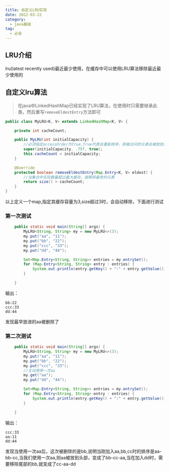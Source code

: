 ```yaml
---
title: 自定义LRU实现
date: 2022-03-22
category: 
  - java基础
tag: 
  - 必会
---
```


<!--more-->

## LRU介绍

lru(latest recently used)最近最少使用，在缓存中可以使用LRU算法移除最近最少使用的



## 自定义lru算法

> 在java中LinkedHashMap已经实现了LRU算法，在使用时只需要继承此类，然后重写`removeEldestEntry`方法即可

```java
public class MyLRU<K, V> extends LinkedHashMap<K, V> {

    private int cacheCount;

    public MyLRU(int initialCapacity) {
        //必须指定accessOrder为true,true代表会重新排序，刚被访问的元素会被放到头部，false则按照插入顺序排序
        super(initialCapacity, .75f, true);
        this.cacheCount = initialCapacity;
    }

    @Override
    protected boolean removeEldestEntry(Map.Entry<K, V> eldest) {
        //当集合中实际数量超过最大缓存，就移除最老的元素
        return size() > cacheCount;
    }
}

```

以上定义一个map,指定其缓存容量为3,size超过3时，会自动移除，下面进行测试

### 第一次测试

```java
    public static void main(String[] args) {
        MyLRU<String, String> my = new MyLRU<>(3);
        my.put("aa", "11");
        my.put("bb", "22");
        my.put("ccc", "33");
        my.put("dd", "44");

        Set<Map.Entry<String, String>> entries = my.entrySet();
        for (Map.Entry<String, String> entry : entries) {
            System.out.println(entry.getKey() + ":" + entry.getValue());
        }

    }
```

输出：

```shell
bb:22
ccc:33
dd:44
```

发现最早放进的aa被删除了

### 第二次测试

```java
    public static void main(String[] args) {
        MyLRU<String, String> my = new MyLRU<>(3);
        my.put("aa", "11");
        my.put("bb", "22");
        my.put("ccc", "33");
        //主动使用一次aa
        my.get("aa");
        my.put("dd", "44");

        Set<Map.Entry<String, String>> entries = my.entrySet();
        for (Map.Entry<String, String> entry : entries) {
            System.out.println(entry.getKey() + ":" + entry.getValue());
        }

    }
```

输出：

```shell
ccc:33
aa:11
dd:44

```

发现当使用一次aa后，这次被删除的是bb,说明当刚加入aa,bb,cc时的排序是aa-bb-cc,当我们使用一次aa,则aa被放到头部，变成了bb-cc-aa,当在加入dd时，需要移除尾部的bb,就变成了cc-aa-dd
